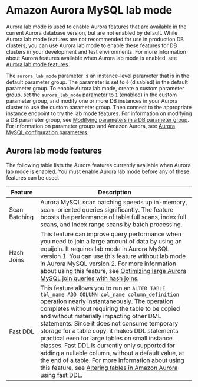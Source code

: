 # Amazon Aurora MySQL lab mode<a name="AuroraMySQL.Updates.LabMode"></a><a name="labmode"></a>

Aurora lab mode is used to enable Aurora features that are available in the current Aurora database version, but are not enabled by default\. While Aurora lab mode features are not recommended for use in production DB clusters, you can use Aurora lab mode to enable these features for DB clusters in your development and test environments\. For more information about Aurora features available when Aurora lab mode is enabled, see [Aurora lab mode features](#AuroraMySQL.Updates.LabModeFeatures)\.

The `aurora_lab_mode` parameter is an instance\-level parameter that is in the default parameter group\. The parameter is set to `0` \(disabled\) in the default parameter group\. To enable Aurora lab mode, create a custom parameter group, set the `aurora_lab_mode` parameter to `1` \(enabled\) in the custom parameter group, and modify one or more DB instances in your Aurora cluster to use the custom parameter group\. Then connect to the appropriate instance endpoint to try the lab mode features\. For information on modifying a DB parameter group, see [Modifying parameters in a DB parameter group](USER_WorkingWithParamGroups.md#USER_WorkingWithParamGroups.Modifying)\. For information on parameter groups and Amazon Aurora, see [Aurora MySQL configuration parameters](AuroraMySQL.Reference.md#AuroraMySQL.Reference.ParameterGroups)\.

## Aurora lab mode features<a name="AuroraMySQL.Updates.LabModeFeatures"></a>

The following table lists the Aurora features currently available when Aurora lab mode is enabled\. You must enable Aurora lab mode before any of these features can be used\.


| Feature | Description | 
| --- | --- | 
|  Scan Batching  |  Aurora MySQL scan batching speeds up in\-memory, scan\-oriented queries significantly\. The feature boosts the performance of table full scans, index full scans, and index range scans by batch processing\.  | 
|  Hash Joins  |  This feature can improve query performance when you need to join a large amount of data by using an equijoin\. It requires lab mode in Aurora MySQL version 1\. You can use this feature without lab mode in Aurora MySQL version 2\. For more information about using this feature, see [Optimizing large Aurora MySQL join queries with hash joins](AuroraMySQL.BestPractices.md#Aurora.BestPractices.HashJoin)\.  | 
|  Fast DDL  |  This feature allows you to run an `ALTER TABLE tbl_name ADD COLUMN col_name column_definition` operation nearly instantaneously\. The operation completes without requiring the table to be copied and without materially impacting other DML statements\. Since it does not consume temporary storage for a table copy, it makes DDL statements practical even for large tables on small instance classes\. Fast DDL is currently only supported for adding a nullable column, without a default value, at the end of a table\. For more information about using this feature, see [Altering tables in Amazon Aurora using fast DDL](AuroraMySQL.Managing.FastDDL.md)\.  | 